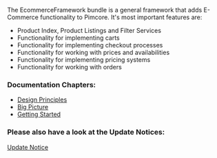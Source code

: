 The EcommerceFramework bundle is a general framework that adds E-Commerce functionality to Pimcore.
It's most important features are:
- Product Index, Product Listings and Filter Services
- Functionality for implementing carts
- Functionality for implementing checkout processes
- Functionality for working with prices and availabilities 
- Functionality for implementing pricing systems
- Functionality for working with orders


### Documentation Chapters: 
- [Design Principles](Design-Principles.markdown)
- [Big Picture](Big-Picture.markdown)
- [Getting Started](Getting-Started.markdown)


### Please also have a look at the Update Notices: 
[Update Notice](update-notices.markdown)

